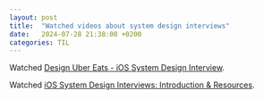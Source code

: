 ```yaml
---
layout: post
title:  "Watched videos about system design interviews"
date:   2024-07-28 21:38:00 +0200
categories: TIL
---
```

Watched [Design Uber Eats - iOS System Design Interview](https://www.youtube.com/watch?v=SbXDhAKgWek).

Watched [iOS System Design Interviews: Introduction & Resources](https://www.youtube.com/watch?v=QQI-pu0ZKhc).
